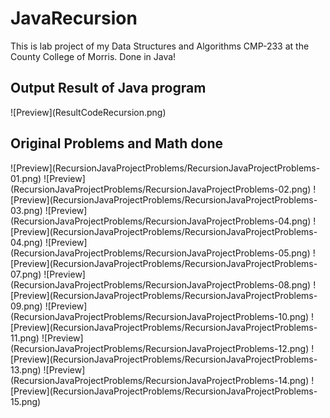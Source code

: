 # JavaRecursion
This is lab project of my Data Structures and Algorithms CMP-233 at the County College of Morris. Done in Java!

<h2>Output Result of Java program</h2>
![Preview](ResultCodeRecursion.png)

<h2>Original Problems and Math done</h2>
![Preview](RecursionJavaProjectProblems/RecursionJavaProjectProblems-01.png)
![Preview](RecursionJavaProjectProblems/RecursionJavaProjectProblems-02.png)
![Preview](RecursionJavaProjectProblems/RecursionJavaProjectProblems-03.png)
![Preview](RecursionJavaProjectProblems/RecursionJavaProjectProblems-04.png)
![Preview](RecursionJavaProjectProblems/RecursionJavaProjectProblems-04.png)
![Preview](RecursionJavaProjectProblems/RecursionJavaProjectProblems-05.png)
![Preview](RecursionJavaProjectProblems/RecursionJavaProjectProblems-07.png)
![Preview](RecursionJavaProjectProblems/RecursionJavaProjectProblems-08.png)
![Preview](RecursionJavaProjectProblems/RecursionJavaProjectProblems-09.png)
![Preview](RecursionJavaProjectProblems/RecursionJavaProjectProblems-10.png)
![Preview](RecursionJavaProjectProblems/RecursionJavaProjectProblems-11.png)
![Preview](RecursionJavaProjectProblems/RecursionJavaProjectProblems-12.png)
![Preview](RecursionJavaProjectProblems/RecursionJavaProjectProblems-13.png)
![Preview](RecursionJavaProjectProblems/RecursionJavaProjectProblems-14.png)
![Preview](RecursionJavaProjectProblems/RecursionJavaProjectProblems-15.png)
